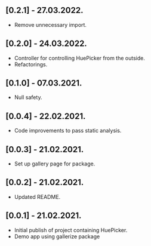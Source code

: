 ## [0.2.1] - 27.03.2022.

- Remove unnecessary import.

## [0.2.0] - 24.03.2022.

- Controller for controlling HuePicker from the outside.
- Refactorings.

## [0.1.0] - 07.03.2021.

- Null safety.

## [0.0.4] - 22.02.2021.

- Code improvements to pass static analysis.

## [0.0.3] - 21.02.2021.

- Set up gallery page for package.

## [0.0.2] - 21.02.2021.

- Updated README.

## [0.0.1] - 21.02.2021.

- Initial publish of project containing HuePicker.
- Demo app using gallerize package
